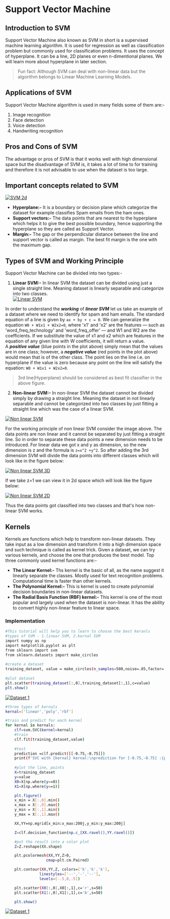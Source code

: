 # Support Vector Machine
## Introduction to SVM
Support Vector Machine also known as SVM in short is a supervised machine learning algorithm. It is used for regression as well as classification problem but commonly used for classification problems. It uses the concept of hyperplane. It can be a line, 2D planes or even n-dimentional planes. We will learn more about hyperplane in later section.

> Fun fact: Although SVM can deal with non-linear data but the algorithm belongs to Linear Machine Learning Models. 

## Applications of SVM
Support Vector Machine algorithm is used in many fields some of them are:-
1.  Image recognition 
2.  Face detection 
3.  Voice detection
4.  Handwriting recognition

## Pros and Cons of SVM
The advantage or pros of SVM is that it works well with high dimensional space but the disadvantage of SVM is, it takes a lot of time to for training and therefore it is not advisable to use when the dataset is too large. 

## Important concepts related to SVM
[![SVM 2d](https://github.com/snozh5/temp/blob/main/SVM%20pic/SVM%202D%20plane.png?raw=true)](https://github.com/snozh5/temp/blob/main/SVM%20pic/SVM%202D%20plane.png)

- **Hyperplane:-**  It is a boundary or decision plane which categorize the dataset for example classifies Spam emails from the ham ones.
- **Support vectors:-** The data points that are nearest to the hyperplane which helps it to give the best possible boundary, hence supporting the hyperplane so they are called as Support Vector. 
- **Margin:-** The gap or the perpendicular distance between the line and support vector is called as margin. The best fit margin is the one with the maximum gap. 

## Types of SVM and Working Principle
Support Vector Machine can be divided into two types:-
1. **Linear SVM:-** In linear SVM the dataset can be divided using just a single straight line. Meaning dataset is linearly separable and categorize into two classes.  
[![Linear SVM](https://github.com/snozh5/temp/blob/main/SVM%20pic/Linear%20SVM.png?raw=true)](https://github.com/snozh5/temp/blob/main/SVM%20pic/Linear%20SVM.png)

In order to understand the ***working*** of ***linear SVM*** let us take an example of a dataset where we need to identify for spam and ham emails. The standard equation of a line is given by `ax + by + c = 0`. We can generalize the equation `W0 + W1x1 + W2x2=0`, where 'x1' and 'x2' are the features — such as 'word_freq_technology' and 'word_freq_offer' — and W1 and W2 are the coefficients. If we substitute the value of x1 and x2 which are features in the equation of any given line with W coefficients, it will return a value.  
A ***positive value*** (blue points in the plot above) simply mean that the values are in one class; however, a ***negative value*** (red points in the plot above) would mean that is of the other class. The point lies on the line i.e. on hyperplane if the value is zero because any point on the line will satisfy the equation: `W0 + W1x1 + W2x2=0`.
> 3rd line(Hyperplane) should be considered as best fit classifier in the above figure. 
2. **Non-linear SVM:-** In non-linear SVM the dataset cannot be divided simply by drawing a straight line. Meaning the dataset in not linearly separable and cannot be categorized into two classes by just fitting a straight line which was the case of a linear SVM.

[![Non linear SVM](https://github.com/snozh5/temp/blob/main/SVM%20pic/Non%20linear%20SVM.PNG?raw=true)](https://github.com/snozh5/temp/blob/main/SVM%20pic/Non%20linear%20SVM.PNG)

For the working principle of non linear SVM consider the image above. The data points are non linear and it cannot be separated by just fitting a straight line. So in order to separate these data points a new dimension needs to be introduced. For linear data we got x and y as dimension, so the new dimension is z and the formula is `z=x^2 +y^2`. So after adding the 3rd dimension SVM will divide the data points into different classes which will look like in the figure below:

[![Non linear SVM 3D](https://github.com/snozh5/temp/blob/main/SVM%20pic/Non%20linear%20SVM%203D.PNG?raw=true)](https://github.com/snozh5/temp/blob/main/SVM%20pic/Non%20linear%20SVM%203D.PNG)

If we take z=1 we can view it in 2d space which will look like the figure below:

[![Non linear SVM 2D](https://github.com/snozh5/temp/blob/main/SVM%20pic/Non%20linear%20SVM%202D.PNG?raw=true)](https://github.com/snozh5/temp/blob/main/SVM%20pic/Non%20linear%20SVM%202D.PNG)

Thus the data points got classified into two classes and that's how non-linear SVM works. 

## Kernels 

 Kernels are functions which help to transform non-linear datasets. They take input as a low dimension and transform it into a high dimension space and such technique is called as kernel trick. Given a dataset, we can try various kernels, and choose the one that produces the best model. Top three commonly used kernel functions are:-

- **The Linear Kernel:-** Ths kernel is the basic of all, as the name suggest it linearly separate the classes. Mostly used for text recognition problems. Computational time is faster than other kernels. 
- **The Polynomial Kernel:-** This is kernel is used to create polynomial decision boundaries in non-linear datasets.
- **The Radial Basis Function (RBF) kernel:-** This kernel is one of the most popular and largely used when the dataset is non-linear. It has the ability to convert highly non-linear feature to linear space.

### Implementation
```sh
#This tutorial will help you to learn to choose the best keranls
#types of SVM - 1.linear SVM, 2.kernal SVM
import numpy as np 
import matplotlib.pyplot as plt 
from sklearn import svm 
from sklearn.datasets import make_circles
 
#create a dataset 
training_dataset, value = make_circles(n_samples=500,noise=.05,factor=.5)
 
#plot dataset 
plt.scatter(training_dataset[:,0],training_dataset[:,1],c=value) 
plt.show()
```
[![Dataset 1](https://github.com/snozh5/temp/blob/main/SVM%20pic/dataset1.PNG?raw=true)](https://github.com/snozh5/temp/blob/main/SVM%20pic/dataset1.PNG)

```sh
#three types of kernals 
kernal=['linear','poly','rbf']
```
```sh
#train and predict for each kernel
for kernal in kernals:
    clf=svm.SVC(kernel=kernal)
    #train
    clf.fit(training_dataset,value)
    
    #test
    prediction =clf.predict([[-0.75,-0.75]])
    print(f'SVC with {kernal} kernal:\nprediction for [-0.75,-0.75] :{prediction}')
   
    #plot the line, points
    X=training_dataset
    y=value
    X0=X[np.where(y==0)]
    X1=X[np.where(y==1)]

    plt.figure()
    x_min = X[:,0].min()
    x_max = X[:,0].max()
    y_min = X[:,1].min()
    y_max = X[:,1].max()

    XX,YY=np.mgrid[x_min:x_max:200j,y_min:y_max:200j]

    Z=clf.decision_function(np.c_[XX.ravel(),YY.ravel()])

    #put the result into a color plot
    Z=Z.reshape(XX.shape)

    plt.pcolormesh(XX,YY,Z>0,
                  cmap=plt.cm.Paired)

    plt.contour(XX,YY,Z, colors=['k','k','k'],
               linestyles=['--','-','--'],
               levels=[-.5,0,.5])

    plt.scatter(X0[:,0],X0[:,1],c='r',s=50)
    plt.scatter(X1[:,0],X1[:,1],c='b',s=50)

    plt.show()
```
[![Dataset 1](https://github.com/snozh5/temp/blob/main/SVM%20pic/resultK.PNG?raw=true)](https://github.com/snozh5/temp/blob/main/SVM%20pic/resultK.PNG)






